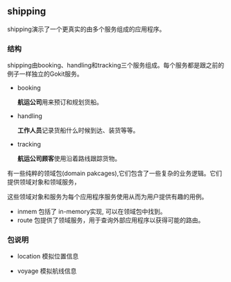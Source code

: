 ## shipping

shipping演示了一个更真实的由多个服务组成的应用程序。



### 结构

shipping由booking、handling和tracking三个服务组成。每个服务都是跟之前的例子一样独立的Gokit服务。

+ booking 

  **航运公司**用来预订和规划货船。

+ handling

   **工作人员**记录货船什么时候到达、装货等等。

+ tracking

   **航运公司顾客**使用沿着路线跟踪货物。

有一些纯粹的领域包(domain pakcages),它们包含了一些复杂的业务逻辑。它们提供领域对象和领域服务，

这些领域对象和服务为每个应用程序服务使用从而为用户提供有趣的用例。

+ inmem 包括了 in-memory实现, 可以在领域包中找到。
+ route 包提供了领域服务，用于查询外部应用程序以获得可能的路由。

### 包说明

+ location	模拟位置信息

+ voyage   模拟航线信息

  ​